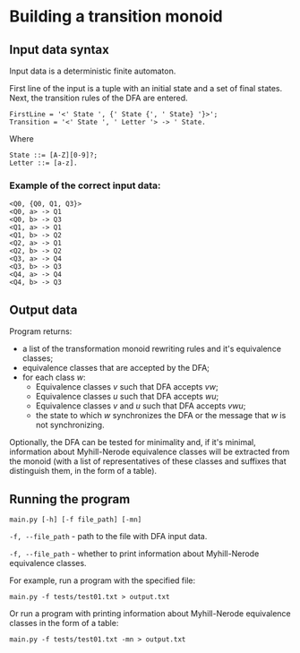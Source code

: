 # Building a transition monoid

## Input data syntax
Input data is a deterministic finite automaton.

First line of the input is a tuple with an initial state and a set of final states. Next, the transition rules of the DFA are entered.
```ebnf
FirstLine = '<' State ', {' State {', ' State} '}>';
Transition = '<' State ', ' Letter '> -> ' State.
```
Where
```re
State ::= [A-Z][0-9]?;
Letter ::= [a-z].
```

### Example of the correct input data:
```
<Q0, {Q0, Q1, Q3}>
<Q0, a> -> Q1
<Q0, b> -> Q3
<Q1, a> -> Q1
<Q1, b> -> Q2
<Q2, a> -> Q1
<Q2, b> -> Q2
<Q3, a> -> Q4
<Q3, b> -> Q3
<Q4, a> -> Q4
<Q4, b> -> Q3
```

## Output data
Program returns:
* a list of the transformation monoid rewriting rules and it's equivalence classes;
* equivalence classes that are accepted by the DFA;
* for each class $w$:
  * Equivalence classes $v$ such that DFA accepts $vw$;
  * Equivalence classes $u$ such that DFA accepts $wu$;
  * Equivalence classes $v$ and $u$ such that DFA accepts $vwu$;
  * the state to which $w$ synchronizes the DFA or the message that $w$ is not synchronizing.

Optionally, the DFA can be tested for minimality and, if it's minimal, information about Myhill-Nerode equivalence classes will be extracted from the monoid (with a list of representatives of these classes and suffixes that distinguish them, in the form of a table).

## Running the program
```main.py [-h] [-f file_path] [-mn]```

```-f, --file_path``` - path to the file with DFA input data.

```-f, --file_path``` - whether to print information about Myhill-Nerode equivalence classes.

For example, run a program with the specified file:
```
main.py -f tests/test01.txt > output.txt
```

Or run a program with printing information about Myhill-Nerode equivalence classes in the form of a table:
```
main.py -f tests/test01.txt -mn > output.txt
```
